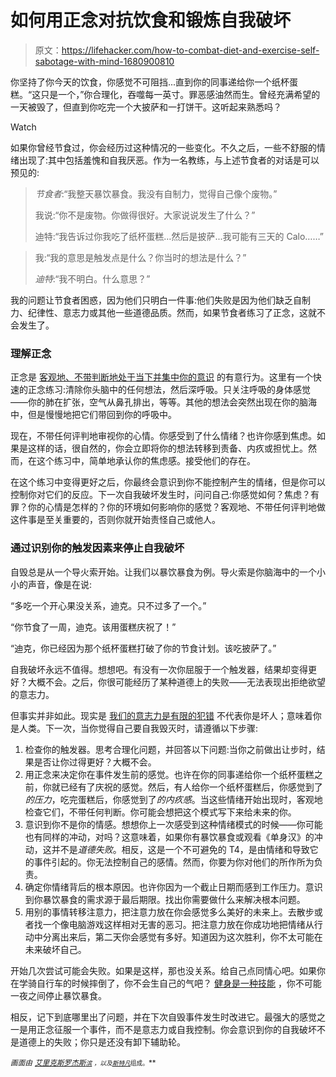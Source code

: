 # 如何用正念对抗饮食和锻炼自我破坏

> 原文：<https://lifehacker.com/how-to-combat-diet-and-exercise-self-sabotage-with-mind-1680900810>

你坚持了你今天的饮食，你感觉不可阻挡...直到你的同事递给你一个纸杯蛋糕。“这只是一个，”你合理化，吞噬每一英寸。罪恶感油然而生。曾经充满希望的一天被毁了，但直到你吃完一个大披萨和一打饼干。这听起来熟悉吗？

Watch

如果你曾经节食过，你会经历过这种情况的一些变化。不久之后，一些不舒服的情绪出现了:其中包括羞愧和自我厌恶。作为一名教练，与上述节食者的对话是可以预见的:

> *节食者*:“我整天暴饮暴食。我没有自制力，觉得自己像个废物。”
> 
> 我说:“你不是废物。你做得很好。大家说说发生了什么？”
> 
> 迪特:“我告诉过你我吃了纸杯蛋糕…然后是披萨...我可能有三天的 Calo……”

> 我:“我的意思是触发点是什么？你当时的想法是什么？”
> 
> *迪特*:“我不明白。什么意思？”

我的问题让节食者困惑，因为他们只明白一件事:他们失败是因为他们缺乏自制力、纪律性、意志力或其他一些道德品质。然而，如果节食者练习了正念，这就不会发生了。

### **理解正念**

正念是 [客观地、不带判断地处于当下并集中你的意识](https://lifehacker.com/what-is-mindfulness-and-why-is-everyone-talking-abo-1502693174) 的有意行为。这里有一个快速的正念练习:清除你头脑中的任何想法，然后深呼吸。只关注呼吸的身体感觉——你的肺在扩张，空气从鼻孔排出，等等。其他的想法会突然出现在你的脑海中，但是慢慢地把它们带回到你的呼吸中。

现在，不带任何评判地审视你的心情。你感受到了什么情绪？也许你感到焦虑。如果是这样的话，很自然的，你会立即将你的想法转移到责备、内疚或担忧上。然而，在这个练习中，简单地承认你的焦虑感。接受他们的存在。

在这个练习中变得更好之后，你最终会意识到你不能控制产生的情绪，但是你可以控制你对它们的反应。下一次自我破坏发生时，问问自己:你感觉如何？焦虑？有罪？你的心情是怎样的？你的环境如何影响你的感觉？客观地、不带任何评判地做这件事是至关重要的，否则你就开始责怪自己或他人。

### **通过识别你的触发因素来停止自我破坏**

自毁总是从一个导火索开始。让我们以暴饮暴食为例。导火索是你脑海中的一个小小的声音，像是在说:

“多吃一个开心果没关系，迪克。只不过多了一个。”

“你节食了一周，迪克。该用蛋糕庆祝了！”

“迪克，你已经因为那个纸杯蛋糕打破了你的节食计划。该吃披萨了。”

自我破坏永远不值得。想想吧。有没有一次你屈服于一个触发器，结果却变得更好？大概不会。之后，你很可能经历了某种道德上的失败——无法表现出拒绝欲望的意志力。

但事实并非如此。现实是 [我们的意志力是有限的](http://dicktalens.com/the-myth-of-willpower-and-eat-less-move-more/)[犯错](http://dicktalens.com/the-word-you-should-never-use) 不代表你是坏人；意味着你是人类。下一次，当你觉得自己要自我毁灭时，请遵循以下步骤:

1.  检查你的触发器。思考合理化问题，并回答以下问题:当你之前做出让步时，结果是否让你过得更好？大概不会。
2.  用正念来决定你在事件发生前的感觉。也许在你的同事递给你一个纸杯蛋糕之前，你就已经有了庆祝的感觉。然后，有人给你一个纸杯蛋糕后，你感觉到了*的压力*，吃完蛋糕后，你感觉到了*的内疚感*。当这些情绪开始出现时，客观地检查它们，不带任何判断。你可能会想把这个模式写下来给未来的你。
3.  意识到你不是你的情感。想想你上一次感受到这种情绪模式的时候——你可能也有同样的冲动，对吗？这意味着，如果你有暴饮暴食或观看《单身汉》的冲动，这并不是*道德失败*。相反，这是一个不可避免的 T4，是由情绪和导致它的事件引起的。你无法控制自己的感情。然而，你要为你对他们的所作所为负责。
4.  确定你情绪背后的根本原因。也许你因为一个截止日期而感到工作压力。意识到你暴饮暴食的需求源于最后期限。找出你需要做什么来解决根本问题。
5.  用别的事情转移注意力，把注意力放在你会感觉多么美好的未来上。去散步或者找一个像电脑游戏这样相对无害的恶习。把注意力放在你成功地把情绪从行动中分离出来后，第二天你会感觉有多好。知道因为这次胜利，你不太可能在未来破坏自己。

开始几次尝试可能会失败。如果是这样，那也没关系。给自己点同情心吧。如果你在学骑自行车的时候摔倒了，你不会生自己的气吧？ [健身是一种技能](http://lifehacker.com/fitness-is-a-skill-not-a-talent-heres-how-to-develop-1651281013) ，你不可能一夜之间停止暴饮暴食。

相反，记下到底哪里出了问题，并在下次自毁事件发生时改进它。最强大的感觉之一是用正念征服一个事件，而不是意志力或自我控制。你会意识到你的自我破坏不是道德上的失败；你只是还没有卸下辅助轮。

*<small>画面由</small>* [*<small>艾里克斯罗杰斯</small>*](https://www.flickr.com/photos/reallyboring/)*<small></small>*<small>[*<small>滨</small>*](https://www.flickr.com/photos/30659973@N07/) *<small>，以及</small>[*<small>斯特凡</small>*](https://www.flickr.com/photos/st3f4n/)*<small>组成。</small>**</small>

<small></small>